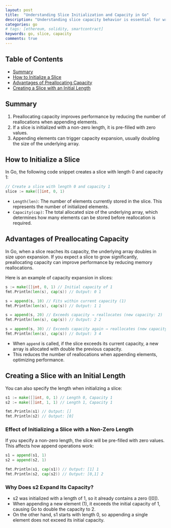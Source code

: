 ```yaml
---
layout: post
title:  "Understanding Slice Initialization and Capacity in Go"
description: "Understanding slice capacity behavior is essential for writing efficient Go programs, especially when dealing with large or dynamic data structures."
categories: go
# tags: [ethereum, solidity, smartcontract]
keywords: go, slice, capacity
comments: true
---
```


## Table of Contents

- [Summary](#summary)
- [How to Initialize a Slice](#how-to-initialize-a-slice)
- [Advantages of Preallocating Capacity](#advantages-of-preallocating-capacity)
- [Creating a Slice with an Initial Length](#creating-a-slice-with-an-initial-length)

## Summary

1. Preallocating capacity improves performance by reducing the number of reallocations when appending elements.
2. If a slice is initialized with a non-zero length, it is pre-filled with zero values.
3. Appending elements can trigger capacity expansion, usually doubling the size of the underlying array.

## How to Initialize a Slice

In Go, the following code snippet creates a slice with length 0 and capacity 1:

```go
// Create a slice with length 0 and capacity 1
slice := make([]int, 0, 1)
```

- `Length(len)`: The number of elements currently stored in the slice. This represents the number of initialized elements.
- `Capacity(cap)`: The total allocated size of the underlying array, which determines how many elements can be stored before reallocation is required.

## Advantages of Preallocating Capacity

In Go, when a slice reaches its capacity, the underlying array doubles in size upon expansion.
If you expect a slice to grow significantly, preallocating capacity can improve performance by reducing memory reallocations.

Here is an example of capacity expansion in slices:

```go
s := make([]int, 0, 1) // Initial capacity of 1
fmt.Println(len(s), cap(s)) // Output: 0 1

s = append(s, 10) // Fits within current capacity (1)
fmt.Println(len(s), cap(s)) // Output: 1 1

s = append(s, 20) // Exceeds capacity → reallocates (new capacity: 2)
fmt.Println(len(s), cap(s)) // Output: 2 2

s = append(s, 30) // Exceeds capacity again → reallocates (new capacity: 4)
fmt.Println(len(s), cap(s)) // Output: 3 4
```

- When `append` is called, if the slice exceeds its current capacity, a new array is allocated with double the previous capacity.
- This reduces the number of reallocations when appending elements, optimizing performance.

## Creating a Slice with an Initial Length

You can also specify the length when initializing a slice:

```go
s1 := make([]int, 0, 1) // Length 0, Capacity 1
s2 := make([]int, 1, 1) // Length 1, Capacity 1

fmt.Println(s1) // Output: []
fmt.Println(s2) // Output: [0]
```

### Effect of Initializing a Slice with a Non-Zero Length

If you specify a non-zero length, the slice will be pre-filled with zero values.
This affects how append operations work:

```go
s1 = append(s1, 1) 
s2 = append(s2, 1) 

fmt.Println(s1, cap(s1)) // Output: [1] 1
fmt.Println(s2, cap(s2)) // Output: [0,1] 2
```

### Why Does s2 Expand Its Capacity?

- s2 was initialized with a length of 1, so it already contains a zero ([0]).
- When appending a new element (1), it exceeds the initial capacity of 1, causing Go to double the capacity to 2.
- On the other hand, s1 starts with length 0, so appending a single element does not exceed its initial capacity.

